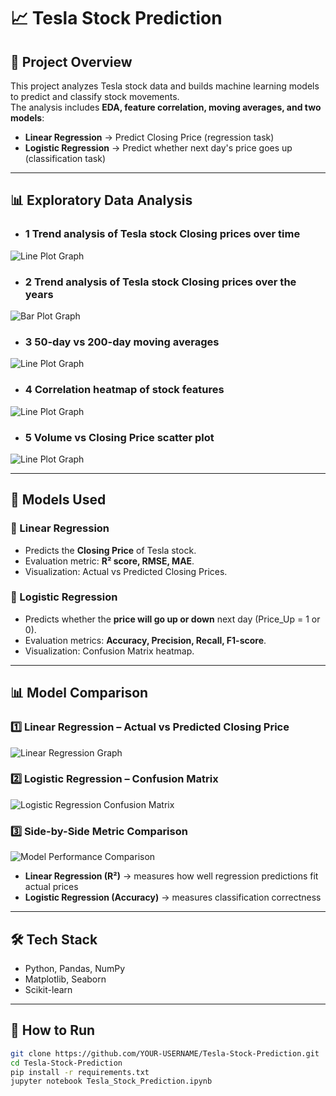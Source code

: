 # 📈 Tesla Stock Prediction

## 📌 Project Overview
This project analyzes Tesla stock data and builds machine learning models to predict and classify stock movements.  
The analysis includes **EDA, feature correlation, moving averages, and two models**:  

- **Linear Regression** → Predict Closing Price (regression task)  
- **Logistic Regression** → Predict whether next day's price goes up (classification task)  

---

## 📊 Exploratory Data Analysis

- ### 1 Trend analysis of Tesla stock Closing prices over time
![Line Plot Graph](images/Tesla_Closing_Price_Over_time.png)
- ### 2 Trend analysis of Tesla stock Closing prices over the years
![Bar Plot Graph](images/trend_of_closing_price_over_the_years.png)
- ### 3 50-day vs 200-day moving averages 
![Line Plot Graph](images/Tesla_Stock_with_Moving_Average.png)
- ### 4 Correlation heatmap of stock features 
![Line Plot Graph](images/Correlation_between_Open,_High,_Low,_Volume,_and_Close.png)
- ### 5 Volume vs Closing Price scatter plot
![Line Plot Graph](images/Trading_Volume_vs_Closing_Price.png)
  

---

## 🤖 Models Used

### 🔹 Linear Regression
- Predicts the **Closing Price** of Tesla stock.  
- Evaluation metric: **R² score, RMSE, MAE**.  
- Visualization: Actual vs Predicted Closing Prices.  

### 🔹 Logistic Regression
- Predicts whether the **price will go up or down** next day (Price_Up = 1 or 0).  
- Evaluation metrics: **Accuracy, Precision, Recall, F1-score**.  
- Visualization: Confusion Matrix heatmap.  

---

## 📊 Model Comparison

### 1️⃣ Linear Regression – Actual vs Predicted Closing Price
![Linear Regression Graph](images/linear_regression.png)

### 2️⃣ Logistic Regression – Confusion Matrix
![Logistic Regression Confusion Matrix](images/logistic_regression_cm.png)

### 3️⃣ Side-by-Side Metric Comparison
![Model Performance Comparison](images/model_comparison.png)

- **Linear Regression (R²)** → measures how well regression predictions fit actual prices  
- **Logistic Regression (Accuracy)** → measures classification correctness  

---

## 🛠️ Tech Stack
- Python, Pandas, NumPy  
- Matplotlib, Seaborn  
- Scikit-learn  

---

## 🚀 How to Run
```bash
git clone https://github.com/YOUR-USERNAME/Tesla-Stock-Prediction.git
cd Tesla-Stock-Prediction
pip install -r requirements.txt
jupyter notebook Tesla_Stock_Prediction.ipynb

